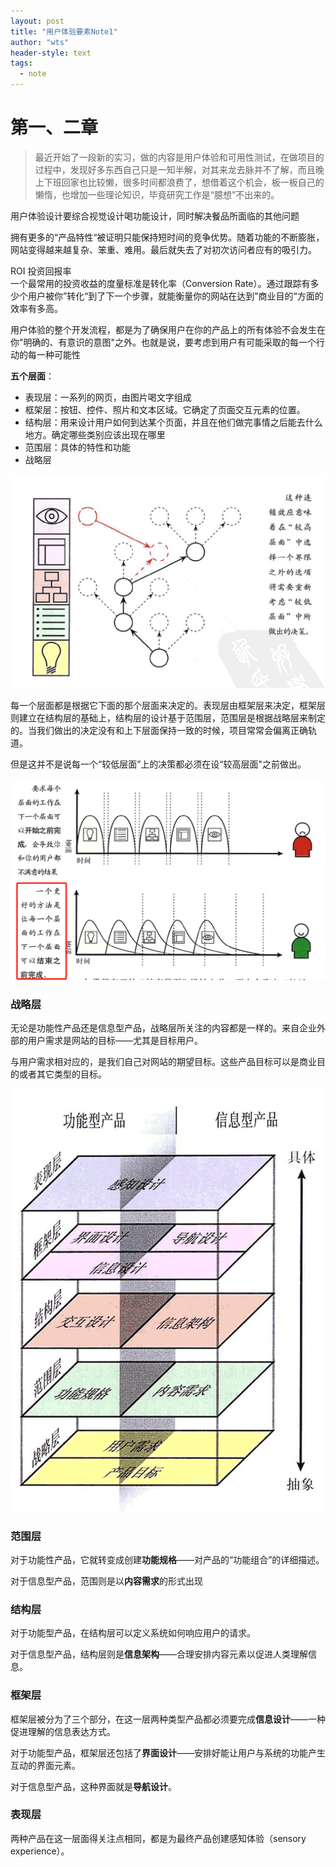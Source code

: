 ```yaml
---
layout: post
title: "用户体验要素Note1"
author: "wts"
header-style: text
tags:
  - note
---
```


第一、二章
=============
> 最近开始了一段新的实习，做的内容是用户体验和可用性测试，在做项目的过程中，发现好多东西自己只是一知半解，对其来龙去脉并不了解，而且晚上下班回家也比较懒，很多时间都浪费了，想借着这个机会，板一板自己的懒惰，也增加一些理论知识，毕竟研究工作是“臆想”不出来的。  

用户体验设计要综合视觉设计喝功能设计，同时解决餐品所面临的其他问题

拥有更多的“产品特性“被证明只能保持短时间的竞争优势。随着功能的不断膨胀，网站变得越来越复杂、笨重、难用。最后就失去了对初次访问者应有的吸引力。

ROI 投资回报率  
一个最常用的投资收益的度量标准是转化率（Conversion Rate）。通过跟踪有多少个用户被你”转化“到了下一个步骤，就能衡量你的网站在达到”商业目的“方面的效率有多高。

用户体验的整个开发流程，都是为了确保用户在你的产品上的所有体验不会发生在你"明确的、有意识的意图"之外。也就是说，要考虑到用户有可能采取的每一个行动的每一种可能性

**五个层面**：
* 表现层：一系列的网页，由图片喝文字组成
* 框架层：按钮、控件、照片和文本区域。它确定了页面交互元素的位置。
* 结构层：用来设计用户如何到达某个页面，并且在他们做完事情之后能去什么地方。确定哪些类别应该出现在哪里
* 范围层：具体的特性和功能
* 战略层

![1](/img/a1.png)

每一个层面都是根据它下面的那个层面来决定的。表现层由框架层来决定，框架层则建立在结构层的基础上，结构层的设计基于范围层，范围层是根据战略层来制定的。当我们做出的决定没有和上下层面保持一致的时候，项目常常会偏离正确轨道。

但是这并不是说每一个“较低层面”上的决策都必须在设“较高层面"之前做出。  

![2](/img/a2.png)  

### 战略层 

无论是功能性产品还是信息型产品，战略层所关注的内容都是一样的。来自企业外部的用户需求是网站的目标——尤其是目标用户。  

与用户需求相对应的，是我们自己对网站的期望目标。这些产品目标可以是商业目的或者其它类型的目标。

![3](/img/a3.png)  

### 范围层

对于功能性产品，它就转变成创建**功能规格**——对产品的“功能组合”的详细描述。  

对于信息型产品，范围则是以**内容需求**的形式出现  

### 结构层  

对于功能型产品，在结构层可以定义系统如何响应用户的请求。  

对于信息型产品，结构层则是**信息架构**——合理安排内容元素以促进人类理解信息。  

### 框架层  

框架层被分为了三个部分，在这一层两种类型产品都必须要完成**信息设计**——一种促进理解的信息表达方式。  

对于功能型产品，框架层还包括了**界面设计**——安排好能让用户与系统的功能产生互动的界面元素。  

对于信息型产品，这种界面就是**导航设计**。  

### 表现层  

两种产品在这一层面得关注点相同，都是为最终产品创建感知体验（sensory experience）。


